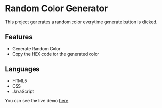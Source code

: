 # Random Color Generator
This project generates a random color everytime generate button is clicked.

## Features
- Generate Random Color
- Copy the HEX code for the generated color

## Languages 
- HTML5
- CSS
- JavaScript

You can see the live demo [here](https://.)
